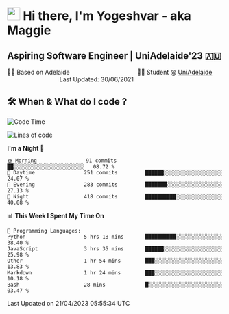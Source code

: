 <h1><img src="https://emojis.slackmojis.com/emojis/images/1531849430/4246/blob-sunglasses.gif?1531849430" width="30"/> Hi there, I'm Yogeshvar - aka Maggie</h1>

## Aspiring Software Engineer | UniAdelaide'23 🇦🇺  
🏂🏻  Based on Adelaide &nbsp;&nbsp;&nbsp;&nbsp;&nbsp;&nbsp;&nbsp;&nbsp;&nbsp;&nbsp;&nbsp;&nbsp;&nbsp;&nbsp;&nbsp;&nbsp;&nbsp;&nbsp;&nbsp;&nbsp;&nbsp;&nbsp;&nbsp;&nbsp;&nbsp;&nbsp;&nbsp;&nbsp;&nbsp;&nbsp;&nbsp;&nbsp;&nbsp;&nbsp;&nbsp;&nbsp;&nbsp;&nbsp;&nbsp;👨‍💻 Student @ [UniAdelaide](https://www.adelaide.edu.au)   &nbsp;&nbsp;&nbsp;&nbsp;&nbsp;&nbsp;&nbsp;&nbsp;&nbsp;&nbsp;&nbsp;&nbsp;&nbsp;&nbsp;&nbsp;&nbsp;&nbsp;&nbsp;&nbsp;&nbsp;&nbsp;&nbsp;&nbsp;&nbsp;&nbsp;&nbsp;&nbsp;&nbsp;&nbsp;&nbsp;&nbsp;Last Updated: 30/06/2021

## 🛠 When & What do I code ?  

<!--START_SECTION:waka-->
![Code Time](http://img.shields.io/badge/Code%20Time-2%2C094%20hrs%2017%20mins-blue)

![Lines of code](https://img.shields.io/badge/From%20Hello%20World%20I%27ve%20Written-3.5%20million%20lines%20of%20code-blue)

**I'm a Night 🦉** 

```text
🌞 Morning                91 commits          ██░░░░░░░░░░░░░░░░░░░░░░░   08.72 % 
🌆 Daytime                251 commits         ██████░░░░░░░░░░░░░░░░░░░   24.07 % 
🌃 Evening                283 commits         ███████░░░░░░░░░░░░░░░░░░   27.13 % 
🌙 Night                  418 commits         ██████████░░░░░░░░░░░░░░░   40.08 % 
```


📊 **This Week I Spent My Time On** 

```text
💬 Programming Languages: 
Python                   5 hrs 18 mins       ██████████░░░░░░░░░░░░░░░   38.40 % 
JavaScript               3 hrs 35 mins       ██████░░░░░░░░░░░░░░░░░░░   25.98 % 
Other                    1 hr 54 mins        ███░░░░░░░░░░░░░░░░░░░░░░   13.83 % 
Markdown                 1 hr 24 mins        ███░░░░░░░░░░░░░░░░░░░░░░   10.18 % 
Bash                     28 mins             █░░░░░░░░░░░░░░░░░░░░░░░░   03.47 % 
```


 Last Updated on 21/04/2023 05:55:34 UTC
<!--END_SECTION:waka-->
